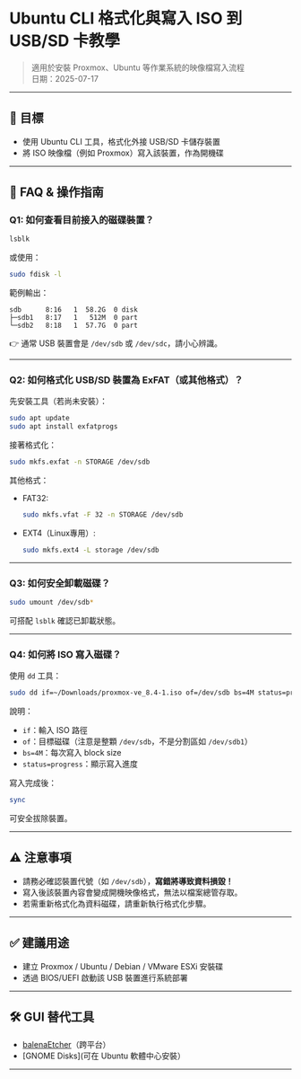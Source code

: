 # Ubuntu CLI 格式化與寫入 ISO 到 USB/SD 卡教學

> 適用於安裝 Proxmox、Ubuntu 等作業系統的映像檔寫入流程  
> 日期：2025-07-17

---

## 📌 目標

- 使用 Ubuntu CLI 工具，格式化外接 USB/SD 卡儲存裝置
- 將 ISO 映像檔（例如 Proxmox）寫入該裝置，作為開機碟

---

## 🧭 FAQ & 操作指南

### Q1: 如何查看目前接入的磁碟裝置？

```bash
lsblk
```

或使用：

```bash
sudo fdisk -l
```

範例輸出：

```
sdb      8:16   1  58.2G  0 disk
├─sdb1   8:17   1   512M  0 part
└─sdb2   8:18   1  57.7G  0 part
```

👉 通常 USB 裝置會是 `/dev/sdb` 或 `/dev/sdc`，請小心辨識。

---

### Q2: 如何格式化 USB/SD 裝置為 ExFAT（或其他格式）？

先安裝工具（若尚未安裝）：

```bash
sudo apt update
sudo apt install exfatprogs
```

接著格式化：

```bash
sudo mkfs.exfat -n STORAGE /dev/sdb
```

其他格式：

- FAT32:
  ```bash
  sudo mkfs.vfat -F 32 -n STORAGE /dev/sdb
  ```
- EXT4（Linux專用）:
  ```bash
  sudo mkfs.ext4 -L storage /dev/sdb
  ```

---

### Q3: 如何安全卸載磁碟？

```bash
sudo umount /dev/sdb*
```

可搭配 `lsblk` 確認已卸載狀態。

---

### Q4: 如何將 ISO 寫入磁碟？

使用 `dd` 工具：

```bash
sudo dd if=~/Downloads/proxmox-ve_8.4-1.iso of=/dev/sdb bs=4M status=progress
```

說明：

- `if`：輸入 ISO 路徑
- `of`：目標磁碟（注意是整顆 `/dev/sdb`，不是分割區如 `/dev/sdb1`）
- `bs=4M`：每次寫入 block size
- `status=progress`：顯示寫入進度

寫入完成後：

```bash
sync
```

可安全拔除裝置。

---

## ⚠️ 注意事項

- 請務必確認裝置代號（如 `/dev/sdb`），**寫錯將導致資料損毀！**
- 寫入後該裝置內容會變成開機映像格式，無法以檔案總管存取。
- 若需重新格式化為資料磁碟，請重新執行格式化步驟。

---

## ✅ 建議用途

- 建立 Proxmox / Ubuntu / Debian / VMware ESXi 安裝碟
- 透過 BIOS/UEFI 啟動該 USB 裝置進行系統部署

---

## 🛠️ GUI 替代工具

- [balenaEtcher](https://www.balena.io/etcher/)（跨平台）
- [GNOME Disks](可在 Ubuntu 軟體中心安裝）

---
